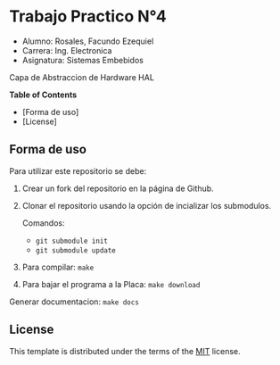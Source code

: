 # Trabajo Practico N°4

+ Alumno: Rosales, Facundo Ezequiel
+ Carrera: Ing. Electronica
+ Asignatura: Sistemas Embebidos

Capa de Abstraccion de Hardware HAL

**Table of Contents**

- [Forma de uso]
- [License]

## Forma de uso

Para utilizar este repositorio se debe:

1. Crear un fork del repositorio en la página de Github. 

2. Clonar el repositorio usando la opción de incializar los submodulos.

   Comandos:

    + `git submodule init`
    + `git submodule update`

3. Para compilar: `make`

4. Para bajar el programa a la Placa: `make download`

Generar documentacion: `make docs`

## License

This template is distributed under the terms of the [MIT](https://spdx.org/licenses/MIT.html) license.
